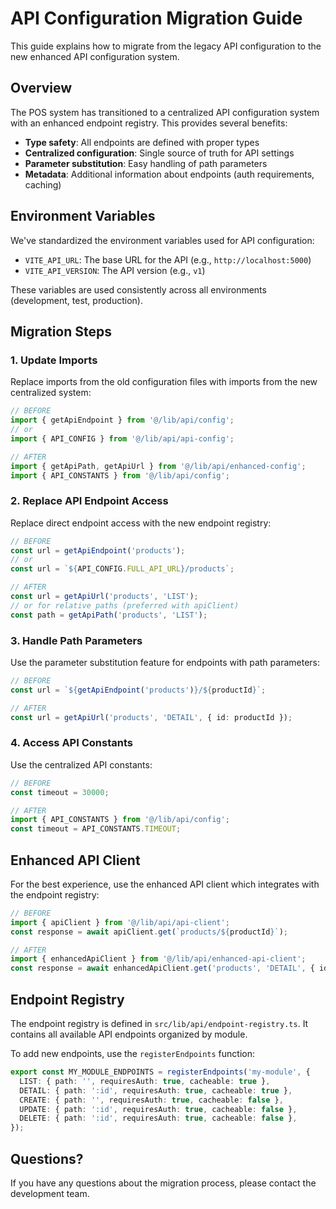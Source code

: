 # API Configuration Migration Guide

This guide explains how to migrate from the legacy API configuration to the new enhanced API configuration system.

## Overview

The POS system has transitioned to a centralized API configuration system with an enhanced endpoint registry. This provides several benefits:

- **Type safety**: All endpoints are defined with proper types
- **Centralized configuration**: Single source of truth for API settings
- **Parameter substitution**: Easy handling of path parameters
- **Metadata**: Additional information about endpoints (auth requirements, caching)

## Environment Variables

We've standardized the environment variables used for API configuration:

- `VITE_API_URL`: The base URL for the API (e.g., `http://localhost:5000`)
- `VITE_API_VERSION`: The API version (e.g., `v1`)

These variables are used consistently across all environments (development, test, production).

## Migration Steps

### 1. Update Imports

Replace imports from the old configuration files with imports from the new centralized system:

```typescript
// BEFORE
import { getApiEndpoint } from '@/lib/api/config';
// or
import { API_CONFIG } from '@/lib/api/api-config';

// AFTER
import { getApiPath, getApiUrl } from '@/lib/api/enhanced-config';
import { API_CONSTANTS } from '@/lib/api/config';
```

### 2. Replace API Endpoint Access

Replace direct endpoint access with the new endpoint registry:

```typescript
// BEFORE
const url = getApiEndpoint('products');
// or
const url = `${API_CONFIG.FULL_API_URL}/products`;

// AFTER
const url = getApiUrl('products', 'LIST');
// or for relative paths (preferred with apiClient)
const path = getApiPath('products', 'LIST');
```

### 3. Handle Path Parameters

Use the parameter substitution feature for endpoints with path parameters:

```typescript
// BEFORE
const url = `${getApiEndpoint('products')}/${productId}`;

// AFTER
const url = getApiUrl('products', 'DETAIL', { id: productId });
```

### 4. Access API Constants

Use the centralized API constants:

```typescript
// BEFORE
const timeout = 30000;

// AFTER
import { API_CONSTANTS } from '@/lib/api/config';
const timeout = API_CONSTANTS.TIMEOUT;
```

## Enhanced API Client

For the best experience, use the enhanced API client which integrates with the endpoint registry:

```typescript
// BEFORE
import { apiClient } from '@/lib/api/api-client';
const response = await apiClient.get(`products/${productId}`);

// AFTER
import { enhancedApiClient } from '@/lib/api/enhanced-api-client';
const response = await enhancedApiClient.get('products', 'DETAIL', { id: productId });
```

## Endpoint Registry

The endpoint registry is defined in `src/lib/api/endpoint-registry.ts`. It contains all available API endpoints organized by module.

To add new endpoints, use the `registerEndpoints` function:

```typescript
export const MY_MODULE_ENDPOINTS = registerEndpoints('my-module', {
  LIST: { path: '', requiresAuth: true, cacheable: true },
  DETAIL: { path: ':id', requiresAuth: true, cacheable: true },
  CREATE: { path: '', requiresAuth: true, cacheable: false },
  UPDATE: { path: ':id', requiresAuth: true, cacheable: false },
  DELETE: { path: ':id', requiresAuth: true, cacheable: false },
});
```

## Questions?

If you have any questions about the migration process, please contact the development team.
